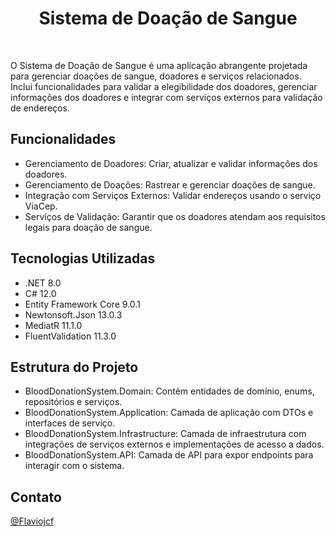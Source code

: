 <h1 align="center">Sistema de Doação de Sangue</h1>

<br />

O Sistema de Doação de Sangue é uma aplicação abrangente projetada para gerenciar doações de sangue, doadores e serviços relacionados. Inclui funcionalidades para validar a elegibilidade dos doadores, gerenciar informações dos doadores e integrar com serviços externos para validação de endereços.

## Funcionalidades
-	Gerenciamento de Doadores: Criar, atualizar e validar informações dos doadores.
-	Gerenciamento de Doações: Rastrear e gerenciar doações de sangue.
-	Integração com Serviços Externos: Validar endereços usando o serviço ViaCep.
-	Serviços de Validação: Garantir que os doadores atendam aos requisitos legais para doação de sangue.


## Tecnologias Utilizadas
- .NET 8.0
-	C# 12.0
-	Entity Framework Core 9.0.1
-	Newtonsoft.Json 13.0.3
-	MediatR 11.1.0
-	FluentValidation 11.3.0

  ## Estrutura do Projeto
- BloodDonationSystem.Domain: Contém entidades de domínio, enums, repositórios e serviços.
-	BloodDonationSystem.Application: Camada de aplicação com DTOs e interfaces de serviço.
-	BloodDonationSystem.Infrastructure: Camada de infraestrutura com integrações de serviços externos e implementações de acesso a dados.
-	BloodDonationSystem.API: Camada de API para expor endpoints para interagir com o sistema.


## Contato

[@Flaviojcf](mailto:flaviojcostafilho@gmail.com)


